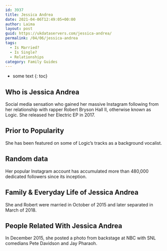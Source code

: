 ```yaml
---
id: 3937
title: Jessica Andrea
date: 2021-04-06T12:49:05+00:00
author: Laima
layout: post
guid: https://ukdataservers.com/jessica-andrea/
permalink: /04/06/jessica-andrea
tags:
  - Is Married?
  - Is Single?
  - Relationships
category: Family Guides
---
```


* some text
{: toc}


## Who is Jessica Andrea
                  
                  
                  
Social media sensation who gained her massive Instagram following from her relationship with rapper Robert Bryson Hall II, otherwise known as Logic. She released her Electric EP in 2017.
                  
              
            
              
            
                
                
                
## Prior to Popularity
                  
                  
                  
She has been featured on some of Logic&#8217;s tracks as a background vocalist.
                  
              
            
              
            
                
                
                
## Random data
                  
                  
                  
Her popular Instagram account has accumulated more than 480,000 dedicated followers since its inception. 
                  
              
            
              
            
                
                
                
## Family & Everyday Life of Jessica Andrea
                  
                  
                  
She and Robert were married in October of 2015 and later separated in March of 2018.
                  
              
            
              
            
                
                
                
## People Related With Jessica Andrea
                  
                  
                  
In December 2015, she posted a photo from backstage at NBC with SNL comedians Pete Davidson and Jay Pharaoh.
                  
              
            
              
            
                
              
            
              
              
            
            
              
            
          
          
          